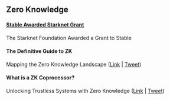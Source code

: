 ## Zero Knowledge

#### [Stable Awarded Starknet Grant](https://medium.com/stable-inc/stable-awarded-strk-grant-3591222f2524)
The Starknet Foundation Awarded a Grant to Stable

#### The Definitive Guide to ZK
Mapping the Zero Knowledge Landscape ([Link](https://medium.com/dropout-analytics/the-definitive-guide-to-zk-1b91572233ca?sk=abdaa16aa5e1894ae9423a910b7c4d1f) | [Tweet](https://x.com/gumdropsteve/status/1815402319166464264))

#### What is a ZK Coprocessor?
Unlocking Trustless Systems with Zero Knowledge ([Link](https://medium.com/dropout-analytics/what-is-a-zk-coprocessor-62b2053a7203?sk=6c7146474d5f442f36ea53553f64ab24) | [Tweet](https://x.com/gumdropsteve/status/1813953588148002909))
